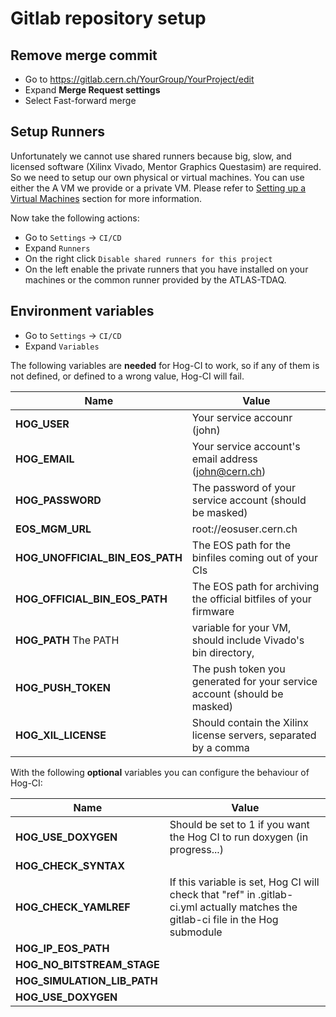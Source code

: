 # Gitlab repository setup

## Remove merge commit

- Go to https://gitlab.cern.ch/YourGroup/YourProject/edit
- Expand __Merge Request settings__ 
- Select Fast-forward merge

## Setup Runners

Unfortunately we cannot use shared runners because big, slow, and licensed software (Xilinx Vivado, Mentor Graphics Questasim) are required.
So we need to setup our own physical or virtual machines.
You can use either the A VM we provide or a private VM.
Please refer to [Setting up a Virtual Machines](03-Virtual-Machines.md) section for more information.

Now take the following actions:

- Go to `Settings` -> `CI/CD`
- Expand `Runners`
- On the right click `Disable shared runners for this project`
- On the left enable the private runners that you have installed on your machines or the common runner provided by the ATLAS-TDAQ.

## Environment variables

- Go to `Settings` -> `CI/CD`
- Expand `Variables`

The following variables are **needed** for Hog-CI to work, so if any of them is not defined, or defined to a wrong value, Hog-CI will fail.

| Name                            | Value  |
|-----|---|
| __HOG_USER__                    | Your service accounr (john)                                              |
| __HOG_EMAIL__                   | Your service account's email  address (john@cern.ch)		     |
| __HOG_PASSWORD__                | The password of your service account (should be masked)		     |
| __EOS_MGM_URL__                 | root://eosuser.cern.ch						     |
| __HOG_UNOFFICIAL_BIN_EOS_PATH__ | The EOS path for the binfiles coming out of your CIs		     |
| __HOG_OFFICIAL_BIN_EOS_PATH__   | The EOS path for archiving the official bitfiles of your firmware	     |
| __HOG_PATH__ The PATH           | variable for your VM, should include Vivado's bin directory, 	     |
| __HOG_PUSH_TOKEN__              | The push token you generated for your service account (should be masked) |
| __HOG_XIL_LICENSE__             | Should contain the Xilinx license servers, separated by a comma          |

With the following **optional** variables you can configure the behaviour of Hog-CI:

| Name                            | Value  |
|-----|---|
| __HOG_USE_DOXYGEN__          | Should be set to 1 if you want the Hog CI to run doxygen (in progress...) |
| __HOG_CHECK_SYNTAX__	       | 									   |
| __HOG_CHECK_YAMLREF__	       | If this variable is set, Hog CI will check that "ref" in .gitlab-ci.yml actually matches the gitlab-ci file in the Hog submodule |
| __HOG_IP_EOS_PATH__	         |									   |
| __HOG_NO_BITSTREAM_STAGE__   |									   |
| __HOG_SIMULATION_LIB_PATH__  |									   |
| __HOG_USE_DOXYGEN__          |                                                                           |



